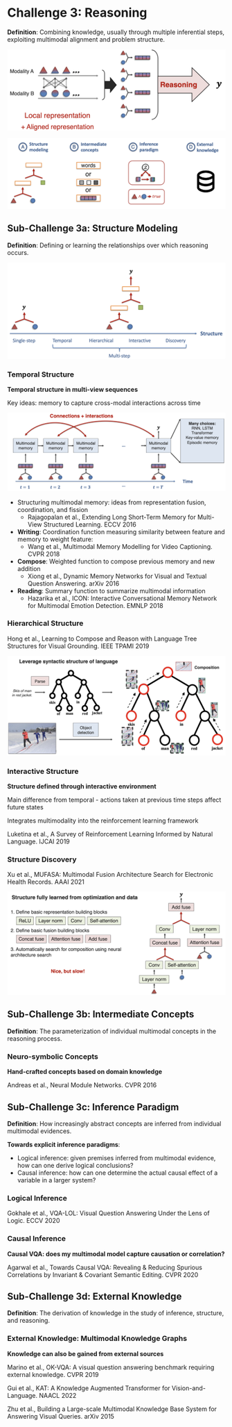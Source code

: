 # Challenge 3: Reasoning

**Definition**: Combining knowledge, usually through multiple inferential steps, exploiting multimodal alignment and problem structure.

![4-01](/MML-Tutorial/images/4-01.png)

![4-02](/MML-Tutorial/images/4-02.png)

## Sub-Challenge 3a: Structure Modeling

**Definition**: Defining or learning the relationships over which reasoning occurs.

![4-03](/MML-Tutorial/images/4-03.png)

### Temporal Structure

**Temporal structure in multi-view sequences**

Key ideas: memory to capture cross-modal interactions across time

![4-04](/MML-Tutorial/images/4-04.png)

- Structuring multimodal memory: ideas from representation fusion, coordination, and fission
  - Rajagopalan et al., Extending Long Short-Term Memory for Multi-View Structured Learning. ECCV 2016
- **Writing**: Coordination function measuring similarity between feature and memory to weight feature:
  - Wang et al., Multimodal Memory Modelling for Video Captioning. CVPR 2018
- **Compose**: Weighted function to compose previous memory and new addition
  - Xiong et al., Dynamic Memory Networks for Visual and Textual Question Answering. arXiv 2016
- **Reading**: Summary function to summarize multimodal information
  - Hazarika et al., ICON: Interactive Conversational Memory Network for Multimodal Emotion Detection. EMNLP 2018

### Hierarchical Structure

Hong et al., Learning to Compose and Reason with Language Tree Structures for Visual Grounding. IEEE TPAMI 2019

![4-05](/MML-Tutorial/images/4-05.png)

### Interactive Structure

**Structure defined through interactive environment**

Main difference from temporal - actions taken at previous time steps affect future states

Integrates multimodality into the reinforcement learning framework

Luketina et al., A Survey of Reinforcement Learning Informed by Natural Language. IJCAI 2019

### Structure Discovery

Xu et al., MUFASA: Multimodal Fusion Architecture Search for Electronic Health Records. AAAI 2021

![4-06](/MML-Tutorial/images/4-06.png)

## Sub-Challenge 3b: Intermediate Concepts

**Definition**: The parameterization of individual multimodal concepts in the reasoning process.

### Neuro-symbolic Concepts

**Hand-crafted concepts based on domain knowledge**

Andreas et al., Neural Module Networks. CVPR 2016

## Sub-Challenge 3c: Inference Paradigm

**Definition**: How increasingly abstract concepts are inferred from individual multimodal evidences.

**Towards explicit inference paradigms**:
- Logical inference: given premises inferred from multimodal evidence, how can one derive logical conclusions?
- Causal inference: how can one determine the actual causal effect of a variable in a larger system?

### Logical Inference

Gokhale et al., VQA-LOL: Visual Question Answering Under the Lens of Logic. ECCV 2020

### Causal Inference

**Causal VQA: does my multimodal model capture causation or correlation?**

Agarwal et al., Towards Causal VQA: Revealing & Reducing Spurious Correlations by Invariant & Covariant Semantic Editing. CVPR 2020

## Sub-Challenge 3d: External Knowledge

**Definition**: The derivation of knowledge in the study of inference, structure, and reasoning.

### External Knowledge: Multimodal Knowledge Graphs

**Knowledge can also be gained from external sources**

Marino et al., OK-VQA: A visual question answering benchmark requiring external knowledge. CVPR 2019

Gui et al., KAT: A Knowledge Augmented Transformer for Vision-and-Language. NAACL 2022

Zhu et al., Building a Large-scale Multimodal Knowledge Base System for Answering Visual Queries. arXiv 2015
